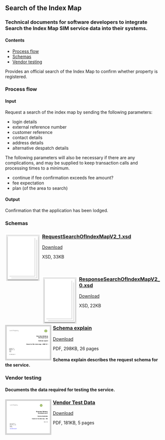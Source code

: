 ## Search of the Index Map

### Technical documents for software developers to integrate Search the Index Map SIM service data into their systems.

#### Contents
- [Process flow](#process-flow)
- [Schemas](#schemas)
- [Vendor testing](#vendor-testing)

Provides an official search of the Index Map to confirm whether property is registered.

### Process flow

#### Input
Request a search of the index map by sending the following parameters:

- login details
- external reference number
- customer reference
- contact details
- address details
- alternative despatch details

The following parameters will also be necessary if there are any complications, and may be supplied to keep transaction calls and processing times to a minimum.

- continue if fee confirmation exceeds fee amount?
- fee expectation
- plan (of the area to search)

#### Output

Confirmation that the application has been lodged.

### Schemas

<h3><a href="../../schemas/RequestSearchOfIndexMapV2_1.xsd">
<img style="float: left; margin: 0px 5px 0px 0px" src="../../images/thumbnail/file.png"></a> 
<a href="../../schemas/RequestSearchOfIndexMapV2_1.xsd">RequestSearchOfIndexMapV2_1.xsd</a></h3>
<a download="RequestSearchOfIndexMapV2_1.xsd" href="../../schemas/RequestSearchOfIndexMapV2_1.xsd">Download</a>

XSD, 33KB

<br/>
<h3><a href="../../schemas/ResponseSearchOfIndexMapV2_0.xsd">
<img style="float: left; margin: 0px 5px 0px 0px" src="../../images/thumbnail/file.png"></a> 
<a href="../../schemas/ResponseSearchOfIndexMapV2_0.xsd">ResponseSearchOfIndexMapV2_0.xsd</a></h3>
<a download="ResponseSearchOfIndexMapV2_0.xsd" href="../../schemas/ResponseSearchOfIndexMapV2_0.xsd">Download</a>

XSD, 22KB

<br/>

<h3><a href="../../pdfs/services/SearchIndexMap_v2.1_SchemaExplain.pdf">
<img style="float: left; margin: 0px 5px 0px 0px;  border:5px solid LightGrey;" src="../../images/thumbnail/SearchIndexMap_2.1SchemaExplain.pdf.png"></a>
<a href="../../pdfs/services/SearchIndexMap_v2.1_SchemaExplain.pdf">Schema explain</a></h3>
<a download="SearchIndexMap_v2.1_SchemaExplain.pdf" href="../../pdfs/services/SearchIndexMap_v2.1_SchemaExplain.pdf">Download</a>

PDF, 298KB, 26 pages

#### Schema explain describes the request schema for the service.

### Vendor testing

#### Documents the data required for testing the service.

<h3><a href="../../pdfs/services/SearchIndexMap_VendorTest_v1.1.pdf">
<img style="float: left; margin: 0px 5px 0px 0px;  border:5px solid LightGrey;" src="../../images/thumbnail/SearchoftheIndexMap_VendorTest.pdf.png"></a>
<a href="../../pdfs/services/SearchIndexMap_VendorTest_v1.1.pdf">Vendor Test Data</a></h3>
<a download="SearchIndexMap_VendorTest_v1.1.pdf" href="../../pdfs/services/SearchIndexMap_VendorTest_v1.1.pdf">Download</a>

PDF, 181KB, 5 pages